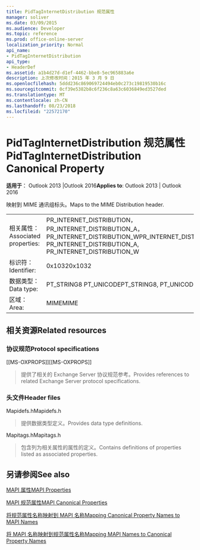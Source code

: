```yaml
---
title: PidTagInternetDistribution 规范属性
manager: soliver
ms.date: 03/09/2015
ms.audience: Developer
ms.topic: reference
ms.prod: office-online-server
localization_priority: Normal
api_name:
- PidTagInternetDistribution
api_type:
- HeaderDef
ms.assetid: a1b4d27d-d1ef-4462-bbe8-5ec965883a6e
description: 上次修改时间：2015 年 3 月 9 日
ms.openlocfilehash: 5ddd236c869069724494eb0c273c19819530b16c
ms.sourcegitcommit: 0cf39e5382b8c6f236c8a63c6036849ed3527ded
ms.translationtype: MT
ms.contentlocale: zh-CN
ms.lasthandoff: 08/23/2018
ms.locfileid: "22572170"
---
```

# <a name="pidtaginternetdistribution-canonical-property"></a><span data-ttu-id="0b201-103">PidTagInternetDistribution 规范属性</span><span class="sxs-lookup"><span data-stu-id="0b201-103">PidTagInternetDistribution Canonical Property</span></span>

  
  
<span data-ttu-id="0b201-104">**适用于**： Outlook 2013 |Outlook 2016</span><span class="sxs-lookup"><span data-stu-id="0b201-104">**Applies to**: Outlook 2013 | Outlook 2016</span></span> 
  
<span data-ttu-id="0b201-105">映射到 MIME 通讯组标头。</span><span class="sxs-lookup"><span data-stu-id="0b201-105">Maps to the MIME Distribution header.</span></span>
  
|||
|:-----|:-----|
|<span data-ttu-id="0b201-106">相关属性：</span><span class="sxs-lookup"><span data-stu-id="0b201-106">Associated properties:</span></span>  <br/> |<span data-ttu-id="0b201-107">PR_INTERNET_DISTRIBUTION，PR_INTERNET_DISTRIBUTION_A，PR_INTERNET_DISTRIBUTION_W</span><span class="sxs-lookup"><span data-stu-id="0b201-107">PR_INTERNET_DISTRIBUTION, PR_INTERNET_DISTRIBUTION_A, PR_INTERNET_DISTRIBUTION_W</span></span>  <br/> |
|<span data-ttu-id="0b201-108">标识符：</span><span class="sxs-lookup"><span data-stu-id="0b201-108">Identifier:</span></span>  <br/> |<span data-ttu-id="0b201-109">0x1032</span><span class="sxs-lookup"><span data-stu-id="0b201-109">0x1032</span></span>  <br/> |
|<span data-ttu-id="0b201-110">数据类型：</span><span class="sxs-lookup"><span data-stu-id="0b201-110">Data type:</span></span>  <br/> |<span data-ttu-id="0b201-111">PT_STRING8 PT_UNICODE</span><span class="sxs-lookup"><span data-stu-id="0b201-111">PT_STRING8, PT_UNICODE</span></span>  <br/> |
|<span data-ttu-id="0b201-112">区域：</span><span class="sxs-lookup"><span data-stu-id="0b201-112">Area:</span></span>  <br/> |<span data-ttu-id="0b201-113">MIME</span><span class="sxs-lookup"><span data-stu-id="0b201-113">MIME</span></span>  <br/> |
   
## <a name="related-resources"></a><span data-ttu-id="0b201-114">相关资源</span><span class="sxs-lookup"><span data-stu-id="0b201-114">Related resources</span></span>

### <a name="protocol-specifications"></a><span data-ttu-id="0b201-115">协议规范</span><span class="sxs-lookup"><span data-stu-id="0b201-115">Protocol specifications</span></span>

<span data-ttu-id="0b201-116">[[MS-OXPROPS]]</span><span class="sxs-lookup"><span data-stu-id="0b201-116">[[MS-OXPROPS]]</span></span> 
  
> <span data-ttu-id="0b201-117">提供了相关的 Exchange Server 协议规范参考。</span><span class="sxs-lookup"><span data-stu-id="0b201-117">Provides references to related Exchange Server protocol specifications.</span></span>
    
### <a name="header-files"></a><span data-ttu-id="0b201-118">头文件</span><span class="sxs-lookup"><span data-stu-id="0b201-118">Header files</span></span>

<span data-ttu-id="0b201-119">Mapidefs.h</span><span class="sxs-lookup"><span data-stu-id="0b201-119">Mapidefs.h</span></span>
  
> <span data-ttu-id="0b201-120">提供数据类型定义。</span><span class="sxs-lookup"><span data-stu-id="0b201-120">Provides data type definitions.</span></span>
    
<span data-ttu-id="0b201-121">Mapitags.h</span><span class="sxs-lookup"><span data-stu-id="0b201-121">Mapitags.h</span></span>
  
> <span data-ttu-id="0b201-122">包含列为相关属性的属性的定义。</span><span class="sxs-lookup"><span data-stu-id="0b201-122">Contains definitions of properties listed as associated properties.</span></span>
    
## <a name="see-also"></a><span data-ttu-id="0b201-123">另请参阅</span><span class="sxs-lookup"><span data-stu-id="0b201-123">See also</span></span>



[<span data-ttu-id="0b201-124">MAPI 属性</span><span class="sxs-lookup"><span data-stu-id="0b201-124">MAPI Properties</span></span>](mapi-properties.md)
  
[<span data-ttu-id="0b201-125">MAPI 规范属性</span><span class="sxs-lookup"><span data-stu-id="0b201-125">MAPI Canonical Properties</span></span>](mapi-canonical-properties.md)
  
[<span data-ttu-id="0b201-126">将规范属性名称映射到 MAPI 名称</span><span class="sxs-lookup"><span data-stu-id="0b201-126">Mapping Canonical Property Names to MAPI Names</span></span>](mapping-canonical-property-names-to-mapi-names.md)
  
[<span data-ttu-id="0b201-127">将 MAPI 名称映射到规范属性名称</span><span class="sxs-lookup"><span data-stu-id="0b201-127">Mapping MAPI Names to Canonical Property Names</span></span>](mapping-mapi-names-to-canonical-property-names.md)

